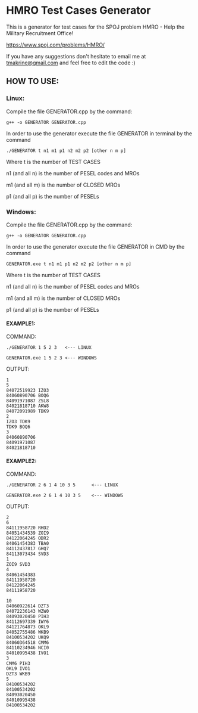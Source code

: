 # HMRO Test Cases Generator

This is a generator for test cases for the SPOJ problem HMRO - Help the Military Recruitment Office!

https://www.spoj.com/problems/HMRO/

If you have any suggestions don't hesitate to email me at tmakrine@gmail.com and feel free to edit the code :)

## HOW TO USE:

### Linux:

Compile the file GENERATOR.cpp by the command:

``` g++ -o GENERATOR GENERATOR.cpp ```

In order to use the generator execute the file GENERATOR in terminal by the command

``` ./GENERATOR t n1 m1 p1 n2 m2 p2 [other n m p] ```

Where t is the number of TEST CASES

n1 (and all n) is the number of PESEL codes and MROs

m1 (and all m) is the number of CLOSED MROs

p1 (and all p) is the number of PESELs

### Windows:


Compile the file GENERATOR.cpp by the command:

``` g++ -o GENERATOR GENERATOR.cpp ```


In order to use the generator execute the file GENERATOR in CMD by the command

``` GENERATOR.exe t n1 m1 p1 n2 m2 p2 [other n m p] ```

Where t is the number of TEST CASES

n1 (and all n) is the number of PESEL codes and MROs

m1 (and all m) is the number of CLOSED MROs

p1 (and all p) is the number of PESELs


#### EXAMPLE1:

COMMAND:
```
./GENERATOR 1 5 2 3   <--- LINUX 

GENERATOR.exe 1 5 2 3 <--- WINDOWS 
```
OUTPUT:
```
1
5
84072519923 IZO3
84060890706 BOQ6
84091971087 ZSL8
84021818710 AKW8
84072091989 TDK9
2
IZO3 TDK9
TDK9 BOQ6
3
84060890706
84091971087
84021818710
```


#### EXAMPLE2:

COMMAND:
```
./GENERATOR 2 6 1 4 10 3 5      <--- LINUX

GENERATOR.exe 2 6 1 4 10 3 5    <--- WINDOWS
```

OUTPUT:
```
2
6
84111958720 RHD2
84051434539 ZOI9
84122064245 ODR2
84061454383 TBA0
84112437817 GHQ7
84113073434 SVD3
1
ZOI9 SVD3
4
84061454383
84111958720
84122064245
84111958720

10
84060922614 DZT3
84072236143 WZW0
84093020450 PIH3
84112697339 IWY6
84121764873 OKL9
84052755486 WKB9
84100534202 UKQ9
84060364518 CMM6
84110234946 NCI0
84010995438 IVO1
3
CMM6 PIH3
OKL9 IVO1
DZT3 WKB9
5
84100534202
84100534202
84093020450
84010995438
84100534202
```
